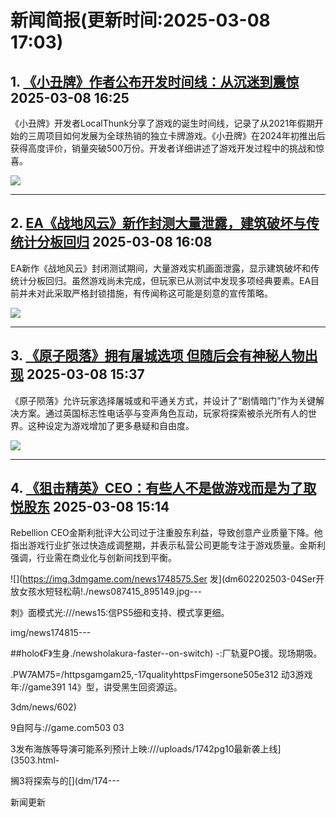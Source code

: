 # 新闻简报(更新时间:2025-03-08 17:03)

## 1. [《小丑牌》作者公布开发时间线：从沉迷到震惊](https://www.3dmgame.com/news/202503/3916025.html)   2025-03-08 16:25

《小丑牌》开发者LocalThunk分享了游戏的诞生时间线，记录了从2021年假期开始的三周项目如何发展为全球热销的独立卡牌游戏。《小丑牌》在2024年初推出后获得高度评价，销量突破500万份。开发者详细讲述了游戏开发过程中的挑战和惊喜。

![](https://img.3dmgame.com/uploads/images/news/20250308/1741400784_752482.jpg)

---

## 2. [EA《战地风云》新作封测大量泄露，建筑破坏与传统计分板回归](https://www.4gamers.com.tw/news/detail/70581/battlefield-playtest-gameplay-is-leaking)   2025-03-08 16:08

EA新作《战地风云》封闭测试期间，大量游戏实机画面泄露，显示建筑破坏和传统计分板回归。虽然游戏尚未完成，但玩家已从测试中发现多项经典要素。EA目前并未对此采取严格封锁措施，有传闻称这可能是刻意的宣传策略。

![](https://img.4gamers.com.tw/puku-clone-version/bee999ed9d60b4a03de80c427a924593a6d54d3c.jpg)

---

## 3. [《原子陨落》拥有屠城选项 但随后会有神秘人物出现](https://www.3dmgame.com/news/202503/3916024.html)   2025-03-08 15:37

《原子陨落》允许玩家选择屠城或和平通关方式，并设计了“剧情暗门”作为关键解决方案。通过英国标志性电话亭与变声角色互动，玩家将探索被杀光所有人的世界。这种设定为游戏增加了更多悬疑和自由度。

![](https://img.3dmgame.com/uploads/images/news/20250308/1741400500_247096_jpg_r.jpg)

---

## 4. [《狙击精英》CEO：有些人不是做游戏而是为了取悦股东](https://www.3dmgame.com/news/202503/3916023.html)   2025-03-08 15:14

Rebellion CEO金斯利批评大公司过于注重股东利益，导致创意产业质量下降。他指出游戏行业扩张过快造成调整期，并表示私营公司更能专注于游戏质量。金斯利强调，行业需在商业化与创新间找到平衡。

![](https://img.3dmgame.com/news1748575.Ser 发](dm602202503-04Ser开放女孩水短轻松萌!./news087415_895149.jpg---

刺》面模式光:///news15:信PS5细和支持、模式享更细。

img/news174815---

##holo《F》生身./newsholakura-faster--on-switch)  -:厂轨夏PO援。现场期吸。

.PW7AM75=/httpsgamgam25,-17qualityhttpsFimgersone505e312 动3游戏 年://game391 14》型，讲受黑生回资源运。

3dm/news/602)

9自阿与://game.com503  03

3发布海族等导演可能系列预计上映:///uploads/1742pg10最新袭上线](3503.html-

搁3将探索与的[](dm/174---

新闻更新